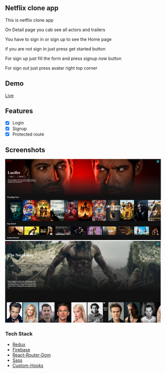 ## Netflix clone app

This is netflix clone app

On Detail page you cab see all actors and trailers

You have to sign in or sign up to see the Home page

if you are not sign in just press get started button

For sign up just fill the form and press signup now button

For sign out just press avatar right top corner

## Demo

[Live](https://film-d2f62.web.app/)

## Features

- [x] Login
- [x] Signup
- [x] Protected route

## Screenshots

<img src="public/Project_image/netflix_clone_home.png">
<img src="public/Project_image/netflix_clone_detail.png">

### Tech Stack

- [Redux](https://redux.js.org/)
- [Firebase](https://firebase.google.com/)
- [React-Router-Dom](https://reacttraining.com/react-router/web/guides/quick-start)
- [Sass](https://sass-lang.com/)
- [Custom-Hooks](https://reactjs.org/docs/hooks-custom.html)